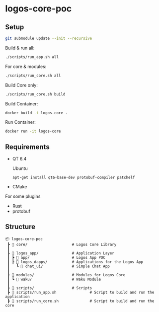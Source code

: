 # logos-core-poc

## Setup

```bash
git submodule update --init --recursive
```

Build & run all:

```bash
./scripts/run_app.sh all
```

For core & modules:

```bash
./scripts/run_core.sh all
```

Build Core only:

```bash
./scripts/run_core.sh build
```

Build Container:

```bash
docker build -t logos-core .
```

Run Container:

```bash
docker run -it logos-core
```

## Requirements

- QT 6.4

  Ubuntu
  ```
  apt-get install qt6-base-dev protobuf-compiler patchelf
  ```
- CMake

For some plugins
- Rust
- protobuf

## Structure

```
📦 logos-core-poc
 ┣ 📂 core/                    # Logos Core Library
 ┃
 ┣ 📂 logos_app/               # Application Layer
 ┃ ┣ 📂 app/                   # Logos App POC
 ┃ ┣ 📂 logos_dapps/           # Applications for the Logos App
 ┃   ┗ 📂 chat_ui/             # Simple Chat App
 ┃
 ┣ 📂 modules/                 # Modules for Logos Core
 ┃ ┗ 📂 waku/                  # Waku Module
 ┃
 ┣ 📂 scripts/                 # Scripts
 ┣ 📄 scripts/run_app.sh               # Script to build and run the application
 ┣ 📄 scripts/run_core.sh              # Script to build and run the core
```
